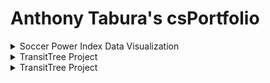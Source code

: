 # Anthony Tabura's csPortfolio


 <details>
 <summary>Soccer Power Index Data Visualization</summary>
 <h3>Links:</h3>
	<UL>
	<LI> <details>
	 <summary>Visualization Images</summary>
	    <p>
  <img src="SPI1.PNG">
<img src="SPI2.PNG">
	</p>
	</details>
<LI>  <a href="https://github.com/anthonyTabura/spiVisualization/blob/gh-pages/AJSPIFile.pde">Project Code<br></a>
	</UL>
<BLOCKQUOTE>
For this lab we were to focus on inheritance and interfaces. My lab used triginometry, PImage and randomization to create the image of turkeys flying in random increments in a circle, along with a giant corn and pilgrim hats. Since Thanksgiving was around the corner, this lab was Thanksgiving themed. The turkeys had their own code, and by using inheritence and interfaces, the other two images were able to follow the same code without any additional work. I learnt a lot about inheritence and interfaces, much more than last year.
	</BLOCKQUOTE>

</p>
 </details>

<details>
 <summary>TransitTree Project</summary>
 <h3>Links:</h3>
    <p>
  <UL>
  <LI><a href="https://anthonytabura.github.io/TransitTree/">Transit Tree Project<br></a>
  
 <LI> <a href="https://github.com/anthonyTabura/TransitTree/blob/master/Dice.pde">Project Code<br></a>
	</UL>
<BLOCKQUOTE>
For this lab we were to focus on inheritance and interfaces. My lab used triginometry, PImage and randomization to create the image of turkeys flying in random increments in a circle, along with a giant corn and pilgrim hats. Since Thanksgiving was around the corner, this lab was Thanksgiving themed. The turkeys had their own code, and by using inheritence and interfaces, the other two images were able to follow the same code without any additional work. I learnt a lot about inheritence and interfaces, much more than last year.
	</BLOCKQUOTE>

</p>
 </details>

<details>
 <summary>TransitTree Project</summary>
 <h3>Links:</h3>
    <p>
  <UL>
  <LI><a href="https://anthonytabura.github.io/TransitTree/">Transit Tree Project<br></a>
  
 <LI> <a href="https://github.com/anthonyTabura/TransitTree/blob/master/Dice.pde">Project Code<br></a>
	</UL>
<BLOCKQUOTE>
For this lab we were to focus on inheritance and interfaces. My lab used triginometry, PImage and randomization to create the image of turkeys flying in random increments in a circle, along with a giant corn and pilgrim hats. Since Thanksgiving was around the corner, this lab was Thanksgiving themed. The turkeys had their own code, and by using inheritence and interfaces, the other two images were able to follow the same code without any additional work. I learnt a lot about inheritence and interfaces, much more than last year.
	</BLOCKQUOTE>

</p>
 </details>

